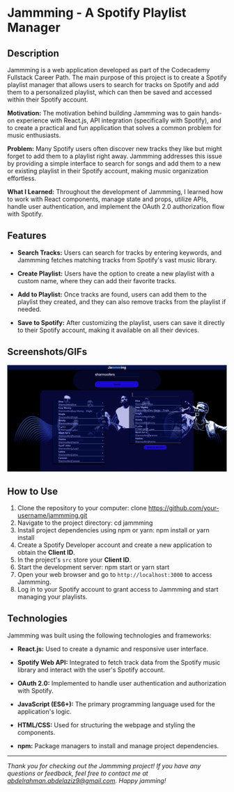 # Jammming - A Spotify Playlist Manager


## Description

Jammming is a web application developed as part of the Codecademy Fullstack Career Path. The main purpose of this project is to create a Spotify playlist manager that allows users to search for tracks on Spotify and add them to a personalized playlist, which can then be saved and accessed within their Spotify account.

**Motivation:** The motivation behind building Jammming was to gain hands-on experience with React.js, API integration (specifically with Spotify), and to create a practical and fun application that solves a common problem for music enthusiasts.

**Problem:** Many Spotify users often discover new tracks they like but might forget to add them to a playlist right away. Jammming addresses this issue by providing a simple interface to search for songs and add them to a new or existing playlist in their Spotify account, making music organization effortless.

**What I Learned:** Throughout the development of Jammming, I learned how to work with React components, manage state and props, utilize APIs, handle user authentication, and implement the OAuth 2.0 authorization flow with Spotify.

## Features

- **Search Tracks:** Users can search for tracks by entering keywords, and Jammming fetches matching tracks from Spotify's vast music library.

- **Create Playlist:** Users have the option to create a new playlist with a custom name, where they can add their favorite tracks.

- **Add to Playlist:** Once tracks are found, users can add them to the playlist they created, and they can also remove tracks from the playlist if needed.

- **Save to Spotify:** After customizing the playlist, users can save it directly to their Spotify account, making it available on all their devices.

## Screenshots/GIFs

![Jammming Demo](demo.jpg)

## How to Use

1. Clone the repository to your computer:
     clone https://github.com/your-username/jammming.git
2. Navigate to the project directory:
    cd jammming
3. Install project dependencies using npm or yarn:
    npm install
    or
    yarn install
4. Create a Spotify Developer account and create a new application to obtain the **Client ID**.
5. In the project's `src` store your **Client ID**.
6. Start the development server:
    npm start
    or
    yarn start
7. Open your web browser and go to `http://localhost:3000` to access Jammming.
8. Log in to your Spotify account to grant access to Jammming and start managing your playlists.

## Technologies

Jammming was built using the following technologies and frameworks:

- **React.js:** Used to create a dynamic and responsive user interface.

- **Spotify Web API:** Integrated to fetch track data from the Spotify music library and interact with the user's Spotify account.

- **OAuth 2.0:** Implemented to handle user authentication and authorization with Spotify.

- **JavaScript (ES6+):** The primary programming language used for the application's logic.

- **HTML/CSS:** Used for structuring the webpage and styling the components.

- **npm:** Package managers to install and manage project dependencies.

---

_Thank you for checking out the Jammming project! If you have any questions or feedback, feel free to contact me at abdelrahman.abdelaziz9@gmail.com. Happy jamming!_



